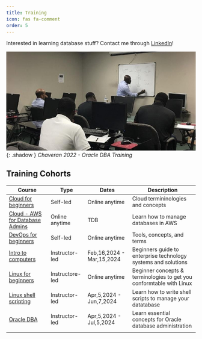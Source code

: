 ```yaml
---
title: Training
icon: fas fa-comment
order: 5
---
```


Interested in learning database stuff? Contact me through [LinkedIn](https://www.linkedin.com/in/richard-koranteng)!

![Chaveran 2022 - Oracle DBA Training](/assets/img/sample/training.jpg){: .shadow }
_Chaveran 2022 - Oracle DBA Training_

## Training Cohorts

| Course   	| Type      	| Dates            	| Description |
|-----------|-------------------|-------------------|------------|
| [Cloud for beginners](#) | Self-led | Online anytime | Cloud termininologies and concepts |
| [Cloud - AWS  for Database Admins](#) | Online anytime | TDB | Learn how to manage databases in AWS |
| [DevOps for beginners](#) | Self-led | Online anytime | Tools, concepts, and terms |
| [Intro to computers](#) | Instructor-led | Feb,16,2024 - Mar,15,2024 | Beginners guide to enterprise technology systems and solutions |
| [Linux for beginners](#) | Instructore-led | Online anytime | Beginner concepts & terminologies to get you conformtable with Linux |
| [Linux shell scripting](#) | Instructor-led | Apr,5,2024 - Jun,7,2024 | Learn how to write shell scripts to manage your datatabase |
| [Oracle DBA](#) | Instructor-led | Apr,5,2024 - Jul,5,2024 | Learn essential concepts for Oracle database administration |
|           |                   |                   |            |
